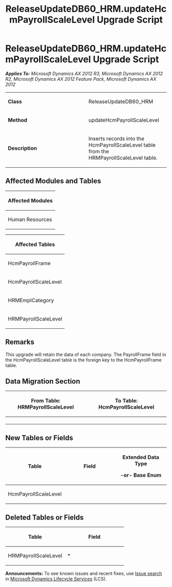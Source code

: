 ﻿---
title: ReleaseUpdateDB60_HRM.updateHcmPayrollScaleLevel Upgrade Script
TOCTitle: ReleaseUpdateDB60_HRM.updateHcmPayrollScaleLevel Upgrade Script
ms:assetid: 80a83f8c-bcb1-65c5-3751-3f889af25b76
ms:mtpsurl: https://msdn.microsoft.com/en-us/library/JJ685909(v=AX.60)
ms:contentKeyID: 49709361
ms.date: 05/18/2015
mtps_version: v=AX.60
---

# ReleaseUpdateDB60\_HRM.updateHcmPayrollScaleLevel Upgrade Script 


_**Applies To:** Microsoft Dynamics AX 2012 R3, Microsoft Dynamics AX 2012 R2, Microsoft Dynamics AX 2012 Feature Pack, Microsoft Dynamics AX 2012_

<table>
<colgroup>
<col style="width: 50%" />
<col style="width: 50%" />
</colgroup>
<tbody>
<tr class="odd">
<td><p><strong>Class</strong></p></td>
<td><p>ReleaseUpdateDB60_HRM</p></td>
</tr>
<tr class="even">
<td><p><strong>Method</strong></p></td>
<td><p>updateHcmPayrollScaleLevel</p></td>
</tr>
<tr class="odd">
<td><p><strong>Description</strong></p></td>
<td><p>Inserts records into the HcmPayrollScaleLevel table from the HRMPayrollScaleLevel table.</p></td>
</tr>
</tbody>
</table>


## Affected Modules and Tables

<table>
<colgroup>
<col style="width: 100%" />
</colgroup>
<thead>
<tr class="header">
<th><p>Affected Modules</p></th>
</tr>
</thead>
<tbody>
<tr class="odd">
<td><p>Human Resources</p></td>
</tr>
</tbody>
</table>


<table>
<colgroup>
<col style="width: 100%" />
</colgroup>
<thead>
<tr class="header">
<th><p>Affected Tables</p></th>
</tr>
</thead>
<tbody>
<tr class="odd">
<td><p>HcmPayrollFrame</p></td>
</tr>
<tr class="even">
<td><p>HcmPayrollScaleLevel</p></td>
</tr>
<tr class="odd">
<td><p>HRMEmplCategory</p></td>
</tr>
<tr class="even">
<td><p>HRMPayrollScaleLevel</p></td>
</tr>
</tbody>
</table>


## Remarks

This upgrade will retain the data of each company. The PayrollFrame field in the HcmPayrollScaleLevel table is the foreign key to the HcmPayrollFrame table.

## Data Migration Section

<table>
<colgroup>
<col style="width: 50%" />
<col style="width: 50%" />
</colgroup>
<thead>
<tr class="header">
<th><p>From Table: HRMPayrollScaleLevel</p></th>
<th><p>To Table: HcmPayrollScaleLevel</p></th>
</tr>
</thead>
<tbody>
<tr class="odd">
<td><p></p></td>
<td><p></p></td>
</tr>
</tbody>
</table>


## New Tables or Fields

<table>
<colgroup>
<col style="width: 33%" />
<col style="width: 33%" />
<col style="width: 33%" />
</colgroup>
<thead>
<tr class="header">
<th><p>Table</p></th>
<th><p>Field</p></th>
<th><p>Extended Data Type</p>
<p>-or- Base Enum</p></th>
</tr>
</thead>
<tbody>
<tr class="odd">
<td><p>HcmPayrollScaleLevel</p></td>
<td><p></p></td>
<td><p></p></td>
</tr>
</tbody>
</table>


## Deleted Tables or Fields

<table>
<colgroup>
<col style="width: 50%" />
<col style="width: 50%" />
</colgroup>
<thead>
<tr class="header">
<th><p>Table</p></th>
<th><p>Field</p></th>
</tr>
</thead>
<tbody>
<tr class="odd">
<td><p>HRMPayrollScaleLevel</p></td>
<td><p>*</p></td>
</tr>
</tbody>
</table>

  
**Announcements:** To see known issues and recent fixes, use [Issue search](http://go.microsoft.com/fwlink/?linkid=389258) in [Microsoft Dynamics Lifecycle Services](http://go.microsoft.com/fwlink/?linkid=306505) (LCS).

